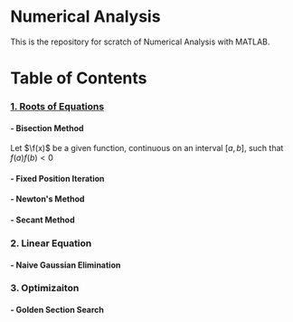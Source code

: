 # Numerical Analysis

 This is the repository for scratch of Numerical Analysis with MATLAB.

# Table of Contents


### [1. Roots of Equations](https://github.com/JunhyunB/Numerical-Analysis/blob/master/Roots%20of%20Equations/README.md)
#### - Bisection Method  
Let $\f(x)$ be a given function, continuous on an interval $[a,b]$, such that $f(a)f(b)<0$


#### - Fixed Position Iteration  

#### - Newton's Method  

#### - Secant Method  


### 2. Linear Equation  
#### - Naive Gaussian Elimination

### 3. Optimizaiton  
#### - Golden Section Search
